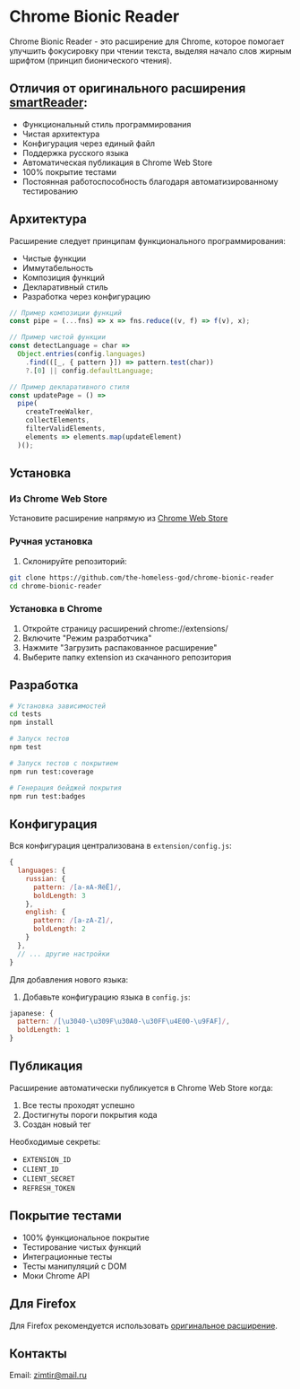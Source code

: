 # Chrome Bionic Reader

Chrome Bionic Reader - это расширение для Chrome, которое помогает улучшить фокусировку при чтении текста, выделяя начало слов жирным шрифтом (принцип бионического чтения).

## Отличия от оригинального расширения [smartReader](https://github.com/Poucous/smartReader):

- Функциональный стиль программирования
- Чистая архитектура
- Конфигурация через единый файл
- Поддержка русского языка
- Автоматическая публикация в Chrome Web Store
- 100% покрытие тестами
- Постоянная работоспособность благодаря автоматизированному тестированию

## Архитектура

Расширение следует принципам функционального программирования:
- Чистые функции
- Иммутабельность
- Композиция функций
- Декларативный стиль
- Разработка через конфигурацию

```javascript
// Пример композиции функций
const pipe = (...fns) => x => fns.reduce((v, f) => f(v), x);

// Пример чистой функции
const detectLanguage = char => 
  Object.entries(config.languages)
    .find(([_, { pattern }]) => pattern.test(char))
    ?.[0] || config.defaultLanguage;

// Пример декларативного стиля
const updatePage = () =>
  pipe(
    createTreeWalker,
    collectElements,
    filterValidElements,
    elements => elements.map(updateElement)
  )();
```

## Установка

### Из Chrome Web Store
Установите расширение напрямую из [Chrome Web Store](https://chromewebstore.google.com/detail/chrome-bionic-reader/)

### Ручная установка
1. Склонируйте репозиторий:
```bash
git clone https://github.com/the-homeless-god/chrome-bionic-reader
cd chrome-bionic-reader
```

### Установка в Chrome

1. Откройте страницу расширений chrome://extensions/
2. Включите "Режим разработчика"
3. Нажмите "Загрузить распакованное расширение"
4. Выберите папку extension из скачанного репозитория

## Разработка

```bash
# Установка зависимостей
cd tests
npm install

# Запуск тестов
npm test

# Запуск тестов с покрытием
npm run test:coverage

# Генерация бейджей покрытия
npm run test:badges
```

## Конфигурация

Вся конфигурация централизована в `extension/config.js`:

```javascript
{
  languages: {
    russian: {
      pattern: /[а-яА-ЯёЁ]/,
      boldLength: 3
    },
    english: {
      pattern: /[a-zA-Z]/,
      boldLength: 2
    }
  },
  // ... другие настройки
}
```

Для добавления нового языка:

1. Добавьте конфигурацию языка в `config.js`:
```javascript
japanese: {
  pattern: /[\u3040-\u309F\u30A0-\u30FF\u4E00-\u9FAF]/,
  boldLength: 1
}
```

## Публикация

Расширение автоматически публикуется в Chrome Web Store когда:
1. Все тесты проходят успешно
2. Достигнуты пороги покрытия кода
3. Создан новый тег

Необходимые секреты:
- `EXTENSION_ID`
- `CLIENT_ID`
- `CLIENT_SECRET`
- `REFRESH_TOKEN`

## Покрытие тестами

- 100% функциональное покрытие
- Тестирование чистых функций
- Интеграционные тесты
- Тесты манипуляций с DOM
- Моки Chrome API

## Для Firefox

Для Firefox рекомендуется использовать [оригинальное расширение](https://github.com/Poucous/smartReader).

## Контакты

Email: zimtir@mail.ru 
